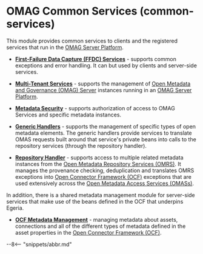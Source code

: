 <!-- SPDX-License-Identifier: CC-BY-4.0 -->
<!-- Copyright Contributors to the ODPi Egeria project. -->

# OMAG Common Services (common-services)

This module provides common services to clients and the registered services that run in the [OMAG Server Platform](/concepts/omag-server-platform).

* **[First-Failure Data Capture (FFDC) Services](/services/ffdc-services)** - supports common exceptions and error handling.  It can but used by clients and server-side services.

* **[Multi-Tenant Services](/services/multi-tenant)** - supports the management of [Open Metadata and Governance (OMAG) Server](/concepts/omag-server) instances running in an [OMAG Server Platform](/concepts/omag-server-platform).

* **[Metadata Security](/services/metadata-security-services)** - supports authorization of access to OMAG Services and specific metadata instances.

* **[Generic Handlers](/services/generic-handlers)** - supports the management of specific types of open metadata elements.  The generic handlers provide services to translate OMAS requests built around that service's private beans into calls to the repository services (through the repository handler).

* **[Repository Handler](/services/repository-handler)** - supports access to multiple related metadata instances from the
[Open Metadata Repository Services (OMRS)](/services/omrs/overview). It manages the provenance checking, deduplication and translates OMRS exceptions into [Open Connector Framework (OCF)](/frameworks/ocf/overview) exceptions that are
used extensively across the [Open Metadata Access Services (OMASs)](/services/omas).

In addition, there is a shared metadata management module for
server-side services that make use of the beans defined in the OCF that underpins Egeria.

* **[OCF Metadata Management](/services/ocf-metadata-management)** - managing metadata about assets, connections and all of the different types of metadata defined in the asset properties in the [Open Connector Framework (OCF)](/frameworks/ocf/overview).

--8<-- "snippets/abbr.md"